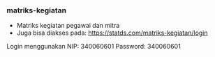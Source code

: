 ### matriks-kegiatan
- Matriks kegiatan pegawai dan mitra
- Juga bisa diakses pada: https://statds.com/matriks-kegiatan/login

Login menggunakan
NIP: 340060601
Password: 340060601
